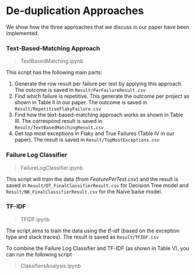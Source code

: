 # De-duplication Approaches

We show how the three approaches that we discuss in our paper have been implemented. 
### Text-Based-Matching Approach
>TextBasedMatching.ipynb

This script has the following main parts:
1. Generate the row result per failure per test by applying this approach. The outcome is saved in `Result/PerFailureResult.csv` 
2. Find which failure is repetitive. This generate the outcome per project as shown in Table II in our paper. The outcome is saved in `Result/RepetitiveFlakyFailure.csv`
3. Find how the text-based-matching approach works as shown in Table III. The correspond result is saved in `Result/TextBasedMatchingResult.csv`
4. Get top most exceptions in Flaky and True Failures (Table IV in our paper). The result is saved in `Result/TopMostExceptions.csv`

### Failure Log Classifier
>FailureLogClassifier.ipynb

This script will train the data (from *FeaturePerTest.csv*) and the result is saved in `Result/DT_FinalClassifierResult.csv` for Decision Tree model and `Result/NB_FinalClassifierResult.csv` for the Naive baise model. 
### TF-IDF
>TFIDF.ipynb

The script aims to train the data using the tf-idf (based on the exception type and stack traces). The result is saved as `Result/TFIDF.csv`

To combine the Failure Log Classifier and TF-IDF (as shown in Table V), you can run the following script
>ClassifiersAnalysis.ipynb
